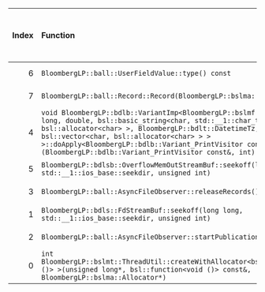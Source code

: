|   Index | Function                                                                                                                                                                                                                                                                                                                                                          |   Difference in number of lines |   Function size difference in bytes | Disassembly                                                             | Number of lines in assumed build   | Number of bytes in assumed build   | Number of lines in ignored build   | Number of bytes in ignored build   |
|--------:|:------------------------------------------------------------------------------------------------------------------------------------------------------------------------------------------------------------------------------------------------------------------------------------------------------------------------------------------------------------------|--------------------------------:|------------------------------------:|:------------------------------------------------------------------------|:-----------------------------------|:-----------------------------------|:-----------------------------------|:-----------------------------------|
|       6 | `BloombergLP::ball::UserFieldValue::type() const`                                                                                                                                                                                                                                                                                                                 |                              -2 |                                   0 | [Assumed](6.assume.s.txt), [Ignored](6.none.s.txt), [Diff](6.diff.html) | 16                                 | 4,490,464                          | 16                                 | 4,491,040                          |
|       7 | `BloombergLP::ball::Record::Record(BloombergLP::bslma::Allocator*)`                                                                                                                                                                                                                                                                                               |                             -24 |                                 -80 | [Assumed](7.assume.s.txt), [Ignored](7.none.s.txt), [Diff](7.diff.html) | 640                                | 4,364,672                          | 720                                | 4,364,800                          |
|       4 | `void BloombergLP::bdlb::VariantImp<BloombergLP::bslmf::TypeList<long long, double, bsl::basic_string<char, std::__1::char_traits<char>, bsl::allocator<char> >, BloombergLP::bdlt::DatetimeTz, bsl::vector<char, bsl::allocator<char> > > >::doApply<BloombergLP::bdlb::Variant_PrintVisitor const&>(BloombergLP::bdlb::Variant_PrintVisitor const&, int) const` |                               3 |                                  16 | [Assumed](4.assume.s.txt), [Ignored](4.none.s.txt), [Diff](4.diff.html) | 368                                | 4,490,640                          | 352                                | 4,491,216                          |
|       5 | `BloombergLP::bdlsb::OverflowMemOutStreamBuf::seekoff(long long, std::__1::ios_base::seekdir, unsigned int)`                                                                                                                                                                                                                                                      |                               3 |                                   0 | [Assumed](5.assume.s.txt), [Ignored](5.none.s.txt), [Diff](5.diff.html) | 352                                | 4,590,448                          | 352                                | 4,592,352                          |
|       3 | `BloombergLP::ball::AsyncFileObserver::releaseRecords()`                                                                                                                                                                                                                                                                                                          |                               4 |                                  16 | [Assumed](3.assume.s.txt), [Ignored](3.none.s.txt), [Diff](3.diff.html) | 656                                | 4,382,000                          | 640                                | 4,382,464                          |
|       1 | `BloombergLP::bdls::FdStreamBuf::seekoff(long long, std::__1::ios_base::seekdir, unsigned int)`                                                                                                                                                                                                                                                                   |                               5 |                                  48 | [Assumed](1.assume.s.txt), [Ignored](1.none.s.txt), [Diff](1.diff.html) | 1,472                              | 4,559,104                          | 1,424                              | 4,560,416                          |
|       2 | `BloombergLP::ball::AsyncFileObserver::startPublicationThread()`                                                                                                                                                                                                                                                                                                  |                               5 |                                  16 | [Assumed](2.assume.s.txt), [Ignored](2.none.s.txt), [Diff](2.diff.html) | 384                                | 4,383,328                          | 368                                | 4,383,776                          |
|       0 | `int BloombergLP::bslmt::ThreadUtil::createWithAllocator<bsl::function<void ()> >(unsigned long*, bsl::function<void ()> const&, BloombergLP::bslma::Allocator*)`                                                                                                                                                                                                 |                              54 |                                 208 | [Assumed](0.assume.s.txt), [Ignored](0.none.s.txt), [Diff](0.diff.html) | 448                                | 4,375,616                          | 240                                | 4,375,856                          |